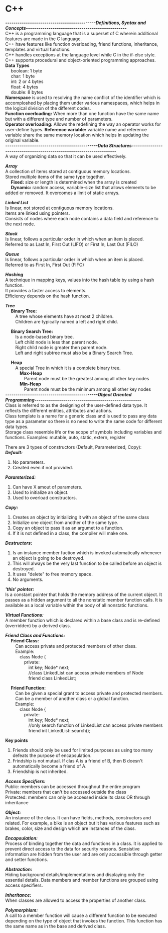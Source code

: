 # C++
***--------------------------------------------Definitions, Syntax and Concepts-------------------------------------------------***  
C++ is a programming language that is a superset of C wherein additional features are made in the C language.  
C++ have features like function overloading, friend functions, inheritance, templates and virtual functions.  
C++ handles exceptions at the language level while C in the if-else style.  
C++ supports procedural and object-oriented programming approaches.  
**Data Types**  
&emsp; boolean: 1 byte  
&emsp; char: 1 byte  
&emsp; int: 2 or 4 bytes  
&emsp; float: 4 bytes  
&emsp; double: 8 bytes  
**Namespace** is used to resolving the name conflict of the identifier which is accomploshed by placing them under various namespaces, which helps
in the logical division of the different codes.  
**Function overloading:** When more than one function have the same name but with a different type and number of parameters.  
**Operator overloading:** Allows the redefining the way an operator works for user-define types.
**Reference variable:** variable name and reference variable share the same memory location which helps in updating the original variable.  
***---------------------------------------------Data Structures---------------------------------------------------------------------***  
A way of organizing data so that it can be used effectively.  

***Array***  
A collection of items stored at contiguous memory locations.  
Stored multiple items of the same type together.  
&emsp; **Fixed:** size or length is determined when the array is created  
&emsp; **Dynamic:** random access, variable-size list that allows elements to be added or removed. It overcomes a limit of static arrays.

***Linked List***  
Is linear, not stored at contiguous memory locations.  
Items are linked using pointers.  
Consists of nodes where each node contains a data field and reference to the next node.  

***Stack***  
Is linear, follows a particular order in which when an item is placed.  
Referred to as Last In, First Out (LIFO) or First In, Last Out (FILO)

***Queue***  
Is linear, follows a particular order in which when an item is placed.  
Referred to as First In, First Out (FIFO)

***Hashing***  
A technique in mapping keys, values into the hash table by using a hash function.  
It provides a faster access to elements.  
Efficiency depends on the hash function.

***Tree***  
&emsp; **Binary Tree:**  
&emsp;&emsp; A tree whose elements have at most 2 children.  
&emsp;&emsp; Children are typically named a left and right child.  

&emsp; **Binary Search Tree:**  
&emsp;&emsp; Is a node-based binary tree.  
&emsp;&emsp; Left child node is less than parent node.  
&emsp;&emsp; Right child node is greater then parent node.  
&emsp;&emsp; Left and right subtree must also be a Binary Search Tree.  

&emsp; **Heap**  
&emsp;&emsp; A special Tree in which it is a complete binary tree.  
&emsp;&emsp;&emsp; **Max-Heap**  
&emsp;&emsp;&emsp;&emsp; Parent node must be the greatest among all other key nodes  
&emsp;&emsp;&emsp; **Min-Heap**  
&emsp;&emsp;&emsp;&emsp; Parent node must be the minimum among all other key nodes  
***---------------------------------------------Object Oriented Programming----------------------------------------------------***  
  Class is referred to as the designing of the user-defined data type. 
  It reflects the different entities, attributes and actions.  
  Class template is a name for a generic class and is used to pass any data type as a parameter so there is 
  no need to write the same code for different data types.  
  Storage class resemble life or the scope of symbols including variables and functions.
  Examples: mutable, auto, static, extern, register  
  
  There are 3 types of constructors (Default, Parameterized, Copy):  
  ***Default:***  
  1. No parameters.  
  2. Created even if not provided.   
  
  ***Paramterized:***  
  1. Can have X amout of parameters.  
  2. Used to initialize an object.  
  3. Used to overload constructors.  
  
  ***Copy:***  
  1. Creates an object by initializing it with an object of the same class
  2. Initialize one object from another of the same type.  
  3. Copy an object to pass it as an argumet to a function.  
  4. If it is not defined in a class, the compiler will make one.  

***Destructors:***  
  1. Is an instance member fuction which is invoked automatically whenever an object is going to be destroyed.  
  2. This will always be the very last function to be called before an object is destroyed.  
  3. It uses "delete" to free memory space.  
  4. No arguments.  
  
***'this' pointer:***  
  Is a constant pointer that holds the memory address of the current object. It passes as a hidden argument to all the nonstatic member
  function calls. It is available as a local variable within the body of all nonstatic functions.
  
  ***Virtual Functions:***  
  A member function which is declared within a base class and is re-defined (overridden) by a derived class. 
  
  ***Friend Class and Functions:***  
  &emsp; **Friend Class:**  
  &emsp;&emsp; Can access private and protected members of other class.  
  &emsp;&emsp; Example:  
  &emsp;&emsp;&emsp; class Node {  
  &emsp;&emsp;&emsp;&emsp; private:  
  &emsp;&emsp;&emsp;&emsp;&emsp; int key; Node* next;  
  &emsp;&emsp;&emsp;&emsp;&emsp; //class LinkedList can access private members of Node  
  &emsp;&emsp;&emsp;&emsp;&emsp; friend class LinkedList;  
  
  &emsp; **Friend Function:**  
  &emsp;&emsp; Can be given a special grant to access private and protected members.  
  &emsp;&emsp; Can be a member of another class or a global function.  
  &emsp;&emsp; Example:  
  &emsp;&emsp;&emsp; class Node {  
  &emsp;&emsp;&emsp;&emsp; private:  
  &emsp;&emsp;&emsp;&emsp;&emsp; int key; Node* next;  
  &emsp;&emsp;&emsp;&emsp;&emsp; //only search function of LinkedList can access private members  
  &emsp;&emsp;&emsp;&emsp;&emsp; friend int LinkedList::search();  
  
  **Key points**
  1. Friends should only be used for limited purposes as using too many defeats the purpose of encapsulation.  
  2. Frindship is not mutual. If clas A is a friend of B, then B doesn't automatically become a friend of A.  
  3. Friendship is not inherited.  
  
***Access Specifiers:***  
  Public: members can be accessed throughout the entire program  
  Private: members that can't be accessed outside the class  
  Protected: members can only be accessed inside its class OR through inheritance  
  
***Object:***  
  An instance of the class. It can have fields, methods, constructors and related. 
  For example, a bike is an object but it has various features such as brakes, color, size and design which are instances of the class.  
    
***Encapsulation:***  
  Process of binding together the data and functions in a class. It is applied to prevent direct access to the data for security reasons.
  Sensistive information are hidden from the user and are only accessible through getter and setter functions.  
  
***Abstraction:***  
  Hiding background details/implementations and displaying only the essential details. 
  Data members and member functions are grouped using access specifiers.  

***Inheritance:***  
  When classes are allowed to access the properties of another class.  

***Polymorphism:***  
  A call to a member function will cause a different function to be executed depending on the type of object that invokes the function.
  This function has the same name as in the base and derived class.  
